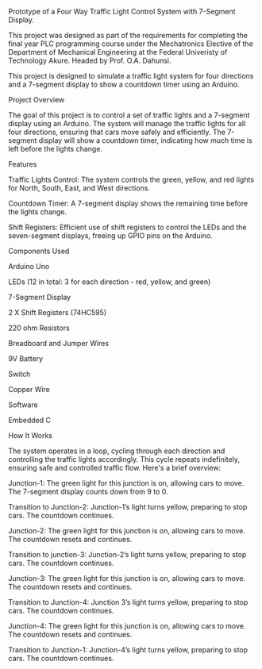 Prototype of a Four Way Traffic Light Control System with 7-Segment Display. 

This project was designed as part of the requirements for completing the final year PLC programming course under the Mechatronics Elective of the Department of Mechanical Engineering at the Federal Univeristy of Technology Akure. Headed by Prof. O.A. Dahunsi.  

This project is designed to simulate a traffic light system for four directions and a 7-segment display to show a countdown timer using an Arduino. 

Project Overview 

The goal of this project is to control a set of traffic lights and a 7-segment display using an Arduino. The system will manage the traffic lights for all four directions, ensuring that cars move safely and efficiently. The 7-segment display will show a countdown timer, indicating how much time is left before the lights change. 

Features 

Traffic Lights Control: The system controls the green, yellow, and red lights for North, South, East, and West directions. 

Countdown Timer: A 7-segment display shows the remaining time before the lights change. 

Shift Registers: Efficient use of shift registers to control the LEDs and the seven-segment displays, freeing up GPIO pins on the Arduino. 

Components Used 

Arduino Uno  

LEDs (12 in total: 3 for each direction - red, yellow, and green) 

7-Segment Display 

2 X Shift Registers (74HC595) 

220 ohm Resistors 

Breadboard and Jumper Wires 

9V Battery 

Switch  

Copper Wire 

Software 

Embedded C 

 

 

How It Works 

The system operates in a loop, cycling through each direction and controlling the traffic lights accordingly. This cycle repeats indefinitely, ensuring safe and controlled traffic flow.  Here's a brief overview: 

Junction-1: The green light for this junction is on, allowing cars to move. The 7-segment display counts down from 9 to 0. 

Transition to Junction-2: Junction-1’s light turns yellow, preparing to stop cars. The countdown continues. 

Junction-2: The green light for this junction is on, allowing cars to move. The countdown resets and continues. 

Transition to junction-3: Junction-2’s light turns yellow, preparing to stop cars. The countdown continues. 

Junction-3: The green light for this junction is on, allowing cars to move. The countdown resets and continues. 

Transition to Junction-4: Junction 3’s light turns yellow, preparing to stop cars. The countdown continues. 

Junction-4: The green light for this junction is on, allowing cars to move. The countdown resets and continues. 

Transition to Junction-1: Junction-4’s light turns yellow, preparing to stop cars. The countdown continues. 

 
